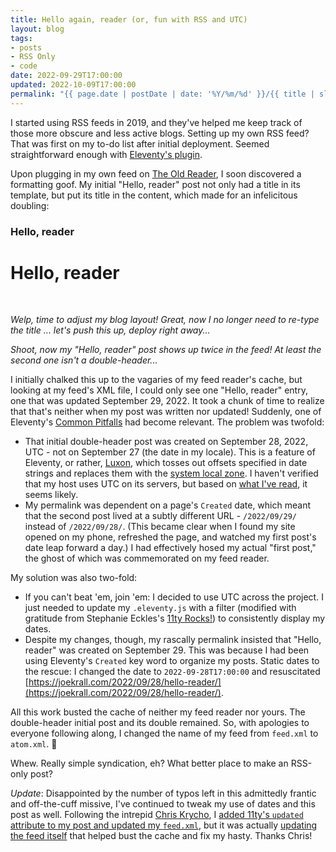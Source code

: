 ```yaml
---
title: Hello again, reader (or, fun with RSS and UTC)
layout: blog
tags: 
- posts
- RSS Only
- code
date: 2022-09-29T17:00:00
updated: 2022-10-09T17:00:00
permalink: "{{ page.date | postDate | date: '%Y/%m/%d' }}/{{ title | slugify }}/"
---
```


I started using RSS feeds in 2019, and they've helped me keep track of those more obscure and less active blogs. Setting up my own RSS feed? That was first on my to-do list after initial deployment. Seemed straightforward enough with [Eleventy's plugin](https://www.11ty.dev/docs/plugins/rss/).

Upon plugging in my own feed on [The Old Reader](https://theoldreader.com/), I soon discovered a formatting goof. My initial "Hello, reader" post not only had a title in its template, but put its title in the content, which made for an infelicitous doubling:

### Hello, reader

# Hello, reader

<br>

_Welp, time to adjust my blog layout! Great, now I no longer need to re-type the title ... let's push this up, deploy right away..._

_Shoot, now my "Hello, reader" post shows up twice in the feed! At least the second one isn't a double-header..._

I initially chalked this up to the vagaries of my feed reader's cache, but looking at my feed's XML file, I could only see one "Hello, reader" entry, one that was updated September 29, 2022. It took a chunk of time to realize that that's neither when my post was written nor updated! Suddenly, one of Eleventy's [Common Pitfalls](https://www.11ty.dev/docs/dates/#dates-off-by-one-day) had become relevant. The problem was twofold: 

- That initial double-header post was created on September 28, 2022, UTC - not on September 27 (the date in my locale). This is a feature of Eleventy, or rather, [Luxon](https://moment.github.io/luxon/#/), which tosses out offsets specified in date strings and replaces them with the [system local zone](https://moment.github.io/luxon/#/zones?id=strings-that-specify-an-offset). I haven't verified that my host uses UTC on its servers, but based on [what I've read](https://github.com/11ty/eleventy/issues/1307#issuecomment-657119284), it seems likely.
- My permalink was dependent on a page's `Created` date, which meant that the second post lived at a subtly different URL - `/2022/09/29/` instead of `/2022/09/28/`. (This became clear when I found my site opened on my phone, refreshed the page, and watched my first post's date leap forward a day.) I had effectively hosed my actual "first post," the ghost of which was commemorated on my feed reader.

My solution was also two-fold: 

- If you can't beat 'em, join 'em: I decided to use UTC across the project. I just needed to update my `.eleventy.js` with a filter (modified with gratitude from Stephanie Eckles's [11ty Rocks!](https://11ty.rocks/eleventyjs/dates/#postdate-filter)) to consistently display my dates.
- Despite my changes, though, my rascally permalink insisted that "Hello, reader" was created on September 29. This was because I had been using Eleventy's `Created` key word to organize my posts. Static dates to the rescue: I changed the date to `2022-09-28T17:00:00` and resuscitated [https://joekrall.com/2022/09/28/hello-reader/](https://joekrall.com/2022/09/28/hello-reader/).

All this work busted the cache of neither my feed reader nor yours. The double-header initial post and its double remained. So, with apologies to everyone following along, I changed the name of my feed from `feed.xml` to `atom.xml`. 😬

Whew. Really simple syndication, eh? What better place to make an RSS-only post?

_Update_: Disappointed by the number of typos left in this admittedly frantic and off-the-cuff missive, I've continued to tweak my use of dates and this post as well. Following the intrepid [Chris Krycho](https://github.com/chriskrycho), I [added 11ty's `updated` attribute to my post and updated my `feed.xml`](https://github.com/chriskrycho/v5.chriskrycho.com/blob/80b560fe0e1ff14a5e0b76bd9de0aa744ed3988f/site/_includes/components/atom.njk#L23), but it was actually [updating the feed itself](https://github.com/chriskrycho/v5.chriskrycho.com/blob/5f726dbceb8f9354c26969f7b415651a11b1ae72/site/_includes/feed.njk#L25) that helped bust the cache and fix my hasty. Thanks Chris!